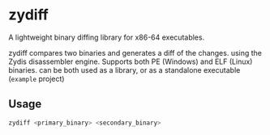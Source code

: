 # zydiff

A lightweight binary diffing library for x86-64 executables.

zydiff compares two binaries and generates a diff of the changes. using the Zydis disassembler engine.
Supports both PE (Windows) and ELF (Linux) binaries. can be both used as a library, or as a standalone executable (`example` project)

## Usage

```sh
zydiff <primary_binary> <secondary_binary>
```
